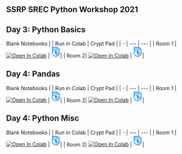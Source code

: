 ## SSRP SREC Python Workshop 2021

## Day 3: Python Basics
Blank Notebooks
|   | Run in Colab | Crypt Pad |
| - | --- | --- |
| Room 1 | [![Open In Colab](https://colab.research.google.com/assets/colab-badge.svg)](https://colab.research.google.com/github/ramyarangan/ssrp_srec_python_workshop_2021/blob/master/day3_python_room1.ipynb) | [<img src="https://raw.githubusercontent.com/ramyarangan/ssrp_srec_python_workshop_2021/master/cript_pad_logo.PNG" width="25"/>](https://cryptpad.fr/code/#/2/code/view/gUKp7qtrWqEEYt00KCBIxOFhDtCfol52MAGY+7nKG0M/)| 
| Room 2| [![Open In Colab](https://colab.research.google.com/assets/colab-badge.svg)](https://colab.research.google.com/github/ramyarangan/ssrp_srec_python_workshop_2021/blob/master/day3_python_room2.ipynb) | [<img src="https://raw.githubusercontent.com/ramyarangan/ssrp_srec_python_workshop_2021/master/cript_pad_logo.PNG" width="25"/>](https://cryptpad.fr/code/#/2/code/view/7+mseeLZCysxqVA--DKm+BTHIKfzxtErVw6trcfig-c/)| 


## Day 4: Pandas
Blank Notebooks
|   | Run in Colab | Crypt Pad |
| - | --- | --- |
| Room 1 | [![Open In Colab](https://colab.research.google.com/assets/colab-badge.svg)](https://colab.research.google.com/github/ramyarangan/ssrp_srec_python_workshop_2021/blob/master/day4_python_room1.ipynb) | [<img src="https://raw.githubusercontent.com/ramyarangan/ssrp_srec_python_workshop_2021/master/cript_pad_logo.PNG" width="25"/>](https://cryptpad.fr/code/#/2/code/edit/pf4Wo6h191hsE-PcC1McLmuh/)| 
| Room 2| [![Open In Colab](https://colab.research.google.com/assets/colab-badge.svg)](https://colab.research.google.com/github/ramyarangan/ssrp_srec_python_workshop_2021/blob/master/day4_python_room2.ipynb) | [<img src="https://raw.githubusercontent.com/ramyarangan/ssrp_srec_python_workshop_2021/master/cript_pad_logo.PNG" width="25"/>](https://cryptpad.fr/code/#/2/code/edit/wyWE0Lab2srEpUxS5aa+C1sS/)| 

## Day 4: Python Misc
Blank Notebooks
|   | Run in Colab | Crypt Pad |
| - | --- | --- |
| Room 1 | [![Open In Colab](https://colab.research.google.com/assets/colab-badge.svg)](https://colab.research.google.com/github/ramyarangan/ssrp_srec_python_workshop_2021/blob/master/day5_python_room1.ipynb) | [<img src="https://raw.githubusercontent.com/ramyarangan/ssrp_srec_python_workshop_2021/master/cript_pad_logo.PNG" width="25"/>](https://cryptpad.fr/code/#/2/code/edit/GOlvRu08PdRVfmCI+nHwgYzz/)| 
| Room 2| [![Open In Colab](https://colab.research.google.com/assets/colab-badge.svg)](https://colab.research.google.com/github/ramyarangan/ssrp_srec_python_workshop_2021/blob/master/day5_python_room2.ipynb) | [<img src="https://raw.githubusercontent.com/ramyarangan/ssrp_srec_python_workshop_2021/master/cript_pad_logo.PNG" width="25"/>](https://cryptpad.fr/code/#/2/code/edit/u2W8sH2mno1eY1Ojv54oOnCq/)| 
